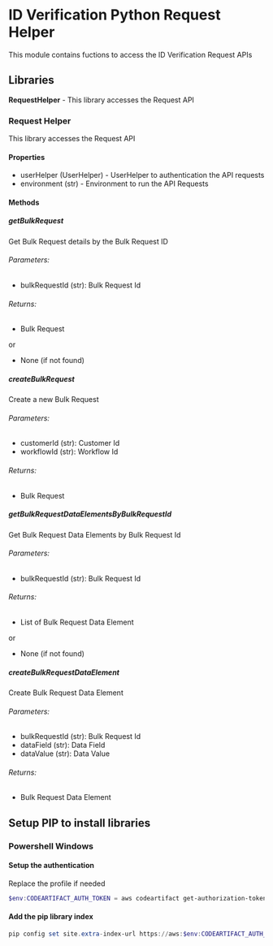 # ID Verification Python Request Helper
This module contains fuctions to access the ID Verification Request APIs

## Libraries
**RequestHelper** - This library accesses the Request API

### Request Helper
This library accesses the Request API
#### Properties
- userHelper (UserHelper) - UserHelper to authentication the API requests
- environment (str) -  Environment to run the API Requests
#### Methods
##### getBulkRequest
Get Bulk Request details by the Bulk Request ID

###### Parameters: 
- bulkRequestId (str): Bulk Request Id

###### Returns:
- Bulk Request

or

- None (if not found)
##### createBulkRequest
Create a new Bulk Request

###### Parameters:
- customerId (str): Customer Id
- workflowId (str): Workflow Id

###### Returns:
- Bulk Request

##### getBulkRequestDataElementsByBulkRequestId
Get Bulk Request Data Elements by Bulk Request Id
###### Parameters: 
- bulkRequestId (str): Bulk Request Id

###### Returns:
- List of Bulk Request Data Element

or

- None (if not found)

##### createBulkRequestDataElement
Create Bulk Request Data Element

###### Parameters:
- bulkRequestId (str): Bulk Request Id
- dataField (str): Data Field
- dataValue (str): Data Value

###### Returns:
- Bulk Request Data Element


## Setup PIP to install libraries
### Powershell Windows

#### Setup the authentication
Replace the profile if needed
```powershell
$env:CODEARTIFACT_AUTH_TOKEN = aws codeartifact get-authorization-token --profile tritel --domain tritelcares --domain-owner 633259327350 --query authorizationToken --output text
```

#### Add the pip library index
```powershell
pip config set site.extra-index-url https://aws:$env:CODEARTIFACT_AUTH_TOKEN@tritelcares-633259327350.d.codeartifact.ap-southeast-1.amazonaws.com/pypi/id-verification-python-repos/simple/
```